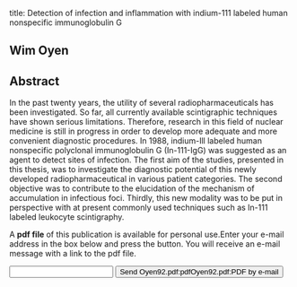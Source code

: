 title: Detection of infection and inflammation with indium-111 labeled human nonspecific immunoglobulin G

## Wim Oyen

## Abstract
In the past twenty years, the utility of several radiopharmaceuticals has been investigated. So far, all currently available scintigraphic techniques have shown serious limitations. Therefore, research in this field of nuclear medicine is still in progress in order to develop more adequate and more convenient diagnostic procedures. In 1988, indium-Ill labeled human nonspecific polyclonal immunoglobulin G (In-111-IgG) was suggested as an agent to detect sites of infection. The first aim of the studies, presented in this thesis, was to investigate the diagnostic potential of this newly developed radiopharmaceutical in various patient categories. The second objective was to contribute to the elucidation of the mechanism of accumulation in infectious foci. Thirdly, this new modality was to be put in perspective with at present commonly used techniques such as In-111 labeled leukocyte scintigraphy.

A <b>pdf file</b> of this publication is available for personal use.Enter your e-mail address in the box below and press the button. You will receive an e-mail message with a link to the pdf file.
<form action="sender.php">  <input type="text" name="email">  <input type="submit" value="Send Oyen92.pdf:pdfOyen92.pdf:PDF by e-mail"></form>